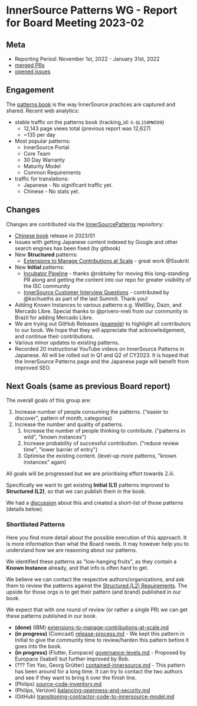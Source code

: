 # InnerSource Patterns WG - Report for Board Meeting 2023-02

## Meta

* Reporting Period: November 1st, 2022 - January 31st, 2022
* [merged PRs](https://github.com/InnerSourceCommons/InnerSourcePatterns/pulls?q=is%3Apr+closed%3A2022-11-01..2023-01-31+is%3Amerged)
* [opened issues](https://github.com/InnerSourceCommons/InnerSourcePatterns/issues?q=is%3Aissue+created%3A2022-11-01..2023-01-31+is%3Aopen)

## Engagement

The [patterns book] is the way InnerSource practices are captured and shared. Recent web analytics:

* stable traffic on the patterns book (tracking_id: `G-QL1S8MW5D9`)
  * 12,143 page views total (previous report was 12,627)
  * ~135 per day
* Most popular patterns:
  * InnerSource Portal
  * Core Team
  * 30 Day Warranty
  * Maturity Model
  * Common Requirements
* traffic for translations:
    * Japanese - No significant traffic yet.
    * Chinese - No stats yet.

## Changes

Changes are contributed via the [InnerSourcePatterns] repository:

* [Chinese book](https://patterns.innersourcecommons.org/v/zh/) release in 2023/01
* Issues with getting Japanese content indexed by Google and other search engines has been fixed (by gitbook)
* New **Structured** patterns:
    * [Extensions to Manage Contributions at Scale](https://patterns.innersourcecommons.org/p/extensions-for-sustainable-growth) - great work @Ssukriti
* New **Initial** patterns:
    * [Incubator Pipeline](https://github.com/InnerSourceCommons/InnerSourcePatterns/blob/main/patterns/1-initial/incubator-pipeline.md) - thanks @robtuley for moving this long-standing PR along and getting the content into our repo for greater visibility of the ISC community
    * [InnerSource Customer Interview Questions](https://github.com/InnerSourceCommons/InnerSourcePatterns/blob/main/patterns/1-initial/innersource-customer-interview-questions.md) - contributed by @kschueths as part of the last Summit. Thank you!
* Adding Known Instances to various patterns e.g. WellSky, Dazn, and Mercado Libre. Special thanks to @privero-meli from our community in Brazil for adding Mercado Libre.
* We are trying out GitHub Releases ([example](https://github.com/InnerSourceCommons/InnerSourcePatterns/releases/tag/v1.4)) to highlight all contributors to our book. We hope that they will appreciate that acknowledgement, and continue their contributions.
* Various minor updates to existing patterns.
* Recorded 20 instructional YouTube videos on InnerSource Patterns in Japanese. All will be rolled out in Q1 and Q2 of CY2023. It is hoped that the InnerSource Patterns page and the Japanese page will benefit from improved SEO.

## Next Goals (same as previous Board report)

The overall goals of this group are:

1. Increase number of people consuming the patterns. ("easier to discover", pattern of month, categories)
2. Increase the number and quality of patterns.
   1. Increase the number of people thinking to contribute. ("patterns in wild", "known instances")
   2. Increase probability of successful contribution. ("reduce review time", "lower barrier of entry")
   3. Optimise the existing content. (level-up more patterns, "known instances" again)

All goals will be progressed but we are prioritising effort towards 2.iii.

Specifically we want to get existing **Initial (L1)** patterns improved to **Structured (L2)**, so that we can publish them in the book.

We had a [discussion](https://github.com/InnerSourceCommons/InnerSourcePatterns/pull/486#discussion_r1029921121) about this and created a short-list of those patterns (details below).

### Shortlisted Patterns

Here you find more detail about the possible execution of this approach.
It is more information than what the Board needs. It may however help you to understand how we are reasoning about our patterns.

We identified these patterns as "low-hanging fruits", as they contain a **Known Instance** already, and that info is often hard to get.

We believe we can contact the respective authors/organizations, and ask them to review the patterns against the [Structured (L2) Requirements](https://github.com/InnerSourceCommons/InnerSourcePatterns/blob/main/meta/contributor-handbook.md#requirements-level-2---structured). The upside for those orgs is to get their pattern (and brand) published in our book.

We expect that with one round of review (or rather a single PR) we can get these patterns published in our book.

* **(done)** (IBM) [extensions-to-manage-contributions-at-scale.md](https://patterns.innersourcecommons.org/p/extensions-for-sustainable-growth)
* **(in progress)** (Comcast) [release-process.md](https://github.com/InnerSourceCommons/InnerSourcePatterns/blob/main/patterns/1-initial/release-process.md) - We kept this pattern in Initial to give the community time to review/harden this pattern before it goes into the book.
* **(in progress)** (Flutter, Europace) [governance-levels.md](https://github.com/InnerSourceCommons/InnerSourcePatterns/blob/main/patterns/1-initial/governance-levels.md) - Proposed by Europace (Isabel) but further improved by Rob.
* (??? Tim Yao, Georg Grütter) [contained-innersource.md](https://github.com/InnerSourceCommons/InnerSourcePatterns/blob/main/patterns/1-initial/contained-innersource.md) - This pattern has been around for a long time. It can try to contact the two authors and see if they want to bring it over the finish line.
* (Philips) [source-code-inventory.md](https://github.com/InnerSourceCommons/InnerSourcePatterns/blob/main/patterns/1-initial/source-code-inventory.md)
* (Philips, Verizon) [balancing-openness-and-security.md](https://github.com/InnerSourceCommons/InnerSourcePatterns/blob/main/patterns/1-initial/balancing-openness-and-security.md)
* (GitHub) [transitioning-contractor-code-to-innersource-model.md](https://github.com/InnerSourceCommons/InnerSourcePatterns/blob/main/patterns/1-initial/transitioning-contractor-code-to-innersource-model.md)

[patterns book]: https://patterns.innersourcecommons.org/
[InnerSourcePatterns]: https://github.com/InnerSourceCommons/InnerSourcePatterns/
